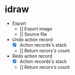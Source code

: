 # idraw

* Export
  * [] Export image
  * [] Source file
* Undo action record
  * [x] Action records's stack
  * [] Return recors's count
* Redo action record
  * [x] Action records's stack
  * [] Return recors's count